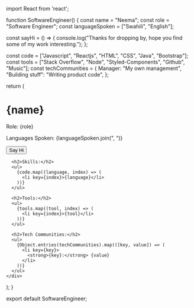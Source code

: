 import React from 'react';

function SoftwareEngineer() {
  const name = "Neema";
  const role = "Software Engineer";
  const languageSpoken = ["Swahili", "English"];

  const sayHi = () => {
    console.log("Thanks for dropping by, hope you find some of my work interesting.");
  };

  const code = ["Javascript", "Reactjs", "HTML", "CSS", "Java", "Bootstrap"];
  const tools = ["Stack Overflow", "Node", "Styled-Components", "Github", "Music"];
  const techCommunities = {
    Manager: "My own management",
    "Building stuff": "Writing product code",
  };

  return (
    <div>
      <h1>{name}</h1>
      <p>Role: {role}</p>
      <p>Languages Spoken: {languageSpoken.join(", ")}</p>
      <button onClick={sayHi}>Say Hi</button>

      <h2>Skills:</h2>
      <ul>
        {code.map((language, index) => (
          <li key={index}>{language}</li>
        ))}
      </ul>

      <h2>Tools:</h2>
      <ul>
        {tools.map((tool, index) => (
          <li key={index}>{tool}</li>
        ))}
      </ul>

      <h2>Tech Communities:</h2>
      <ul>
        {Object.entries(techCommunities).map(([key, value]) => (
          <li key={key}>
            <strong>{key}:</strong> {value}
          </li>
        ))}
      </ul>
    </div>
  );
}

export default SoftwareEngineer;
